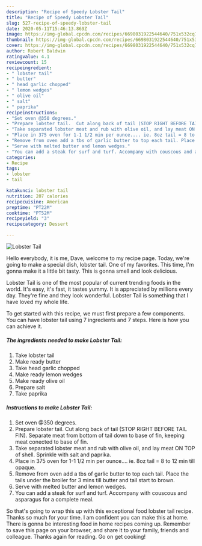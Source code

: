 ```yaml
---
description: "Recipe of Speedy Lobster Tail"
title: "Recipe of Speedy Lobster Tail"
slug: 527-recipe-of-speedy-lobster-tail
date: 2020-05-11T15:46:13.869Z
image: https://img-global.cpcdn.com/recipes/6698031922544640/751x532cq70/lobster-tail-recipe-main-photo.jpg
thumbnail: https://img-global.cpcdn.com/recipes/6698031922544640/751x532cq70/lobster-tail-recipe-main-photo.jpg
cover: https://img-global.cpcdn.com/recipes/6698031922544640/751x532cq70/lobster-tail-recipe-main-photo.jpg
author: Robert Baldwin
ratingvalue: 4.1
reviewcount: 15
recipeingredient:
- " lobster tail"
- " butter"
- " head garlic chopped"
- " lemon wedges"
- " olive oil"
- " salt"
- " paprika"
recipeinstructions:
- "Set oven @350 degrees."
- "Prepare lobster tail.  Cut along back of tail (STOP RIGHT BEFORE TAIL FIN). Separate meat from bottom of tail down to base of fin, keeping meat conected to base of fin."
- "Take separated lobster meat and rub with olive oil, and lay meat ON TOP of shell. Sprinkle with salt and paprika."
- "Place in 375 oven for 1-1 1/2 min per ounce.... ie. 8oz tail = 8 to 12 min till opaque."
- "Remove from oven add a tbs of garlic butter to top each tail. Place the tails under the broiler for 3 mins till butter and tail start to brown."
- "Serve with melted butter and lemon wedges."
- "You can add a steak for surf and turf. Accompany with couscous and asparagus for a complete meal."
categories:
- Recipe
tags:
- lobster
- tail

katakunci: lobster tail 
nutrition: 207 calories
recipecuisine: American
preptime: "PT22M"
cooktime: "PT52M"
recipeyield: "3"
recipecategory: Dessert

---
```



![Lobster Tail](https://img-global.cpcdn.com/recipes/6698031922544640/751x532cq70/lobster-tail-recipe-main-photo.jpg)

Hello everybody, it is me, Dave, welcome to my recipe page. Today, we're going to make a special dish, lobster tail. One of my favorites. This time, I'm gonna make it a little bit tasty. This is gonna smell and look delicious.



Lobster Tail is one of the most popular of current trending foods in the world. It's easy, it's fast, it tastes yummy. It is appreciated by millions every day. They're fine and they look wonderful. Lobster Tail is something that I have loved my whole life.


To get started with this recipe, we must first prepare a few components. You can have lobster tail using 7 ingredients and 7 steps. Here is how you can achieve it.

<!--inarticleads1-->

##### The ingredients needed to make Lobster Tail:

1. Take  lobster tail
1. Make ready  butter
1. Take  head garlic chopped
1. Make ready  lemon wedges
1. Make ready  olive oil
1. Prepare  salt
1. Take  paprika




<!--inarticleads2-->

##### Instructions to make Lobster Tail:

1. Set oven @350 degrees.
1. Prepare lobster tail.  Cut along back of tail (STOP RIGHT BEFORE TAIL FIN). Separate meat from bottom of tail down to base of fin, keeping meat conected to base of fin.
1. Take separated lobster meat and rub with olive oil, and lay meat ON TOP of shell. Sprinkle with salt and paprika.
1. Place in 375 oven for 1-1 1/2 min per ounce.... ie. 8oz tail = 8 to 12 min till opaque.
1. Remove from oven add a tbs of garlic butter to top each tail. Place the tails under the broiler for 3 mins till butter and tail start to brown.
1. Serve with melted butter and lemon wedges.
1. You can add a steak for surf and turf. Accompany with couscous and asparagus for a complete meal.




So that's going to wrap this up with this exceptional food lobster tail recipe. Thanks so much for your time. I am confident you can make this at home. There is gonna be interesting food in home recipes coming up. Remember to save this page on your browser, and share it to your family, friends and colleague. Thanks again for reading. Go on get cooking!
